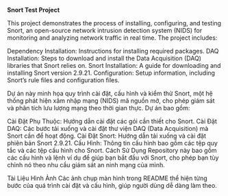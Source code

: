 **Snort Test Project**

This project demonstrates the process of installing, configuring, and testing Snort, an open-source network intrusion detection system (NIDS) for monitoring and analyzing network traffic in real time. The project includes:

Dependency Installation: Instructions for installing required packages.
DAQ Installation: Steps to download and install the Data Acquisition (DAQ) libraries that Snort relies on.
Snort Installation: A guide for downloading and installing Snort version 2.9.21.
Configuration: Setup information, including Snort’s rule files and configuration files.

Dự án này minh họa quy trình cài đặt, cấu hình và kiểm thử Snort, một hệ thống phát hiện xâm nhập mạng (NIDS) mã nguồn mở, cho phép giám sát và phân tích lưu lượng mạng theo thời gian thực. Dự án bao gồm:

Cài Đặt Phụ Thuộc: Hướng dẫn cài đặt các gói cần thiết cho Snort.
Cài Đặt DAQ: Các bước tải xuống và cài đặt thư viện DAQ (Data Acquisition) mà Snort cần để hoạt động.
Cài Đặt Snort: Hướng dẫn tải xuống và cài đặt phiên bản Snort 2.9.21.
Cấu Hình: Thông tin cấu hình bao gồm các tệp quy tắc và các tệp cấu hình cho Snort.
Cách Sử Dụng
Repository này bao gồm các cấu hình và lệnh ví dụ để giúp bạn bắt đầu với Snort, cho phép bạn tùy chỉnh nó theo nhu cầu giám sát an ninh mạng của mình.

Tài Liệu Hình Ảnh
Các ảnh chụp màn hình trong README thể hiện từng bước của quá trình cài đặt và cấu hình, giúp người dùng dễ dàng làm theo.
